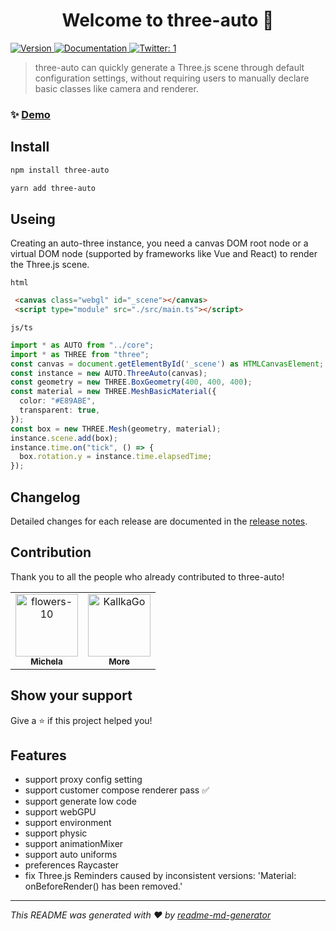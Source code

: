<h1 align="center">Welcome to three-auto 👋</h1>
<p>
  <a href="https://www.npmjs.com/package/three-auto" target="_blank">
    <img alt="Version" src="https://img.shields.io/npm/v/three-auto.svg">
  </a>
  <a href="1" target="_blank">
    <img alt="Documentation" src="https://img.shields.io/badge/documentation-yes-brightgreen.svg" />
  </a>
  <a href="https://twitter.com/1" target="_blank">
    <img alt="Twitter: 1" src="https://img.shields.io/twitter/follow/1.svg?style=social" />
  </a>
</p>

> three-auto can quickly generate a Three.js scene through default configuration settings, without requiring users to manually declare basic classes like camera and renderer.

### ✨ [Demo](https://three-auto.vercel.app/)

## Install

```sh
npm install three-auto
```

```sh
yarn add three-auto
```
## Useing
Creating an auto-three instance, you need a canvas DOM root node or a virtual DOM node (supported by frameworks like Vue and React) to render the Three.js scene.

`html`
```html
 <canvas class="webgl" id="_scene"></canvas>
 <script type="module" src="./src/main.ts"></script>
```

`js/ts`
```ts
import * as AUTO from "../core";
import * as THREE from "three";
const canvas = document.getElementById('_scene') as HTMLCanvasElement;
const instance = new AUTO.ThreeAuto(canvas);
const geometry = new THREE.BoxGeometry(400, 400, 400);
const material = new THREE.MeshBasicMaterial({
  color: "#E89ABE",
  transparent: true,
});
const box = new THREE.Mesh(geometry, material);
instance.scene.add(box);
instance.time.on("tick", () => {
  box.rotation.y = instance.time.elapsedTime;
});
```

## Changelog
Detailed changes for each release are documented in the [release notes](https://github.com/flowers-10/three-auto/releases).

## Contribution
Thank you to all the people who already contributed to three-auto!
<!-- readme: contributors -start -->
<table>
	<tbody>
		<tr>
            <td align="center">
                <a href="https://github.com/flowers-10">
                    <img src="https://avatars.githubusercontent.com/u/94791181?v=4" width="100;" alt="flowers-10"/>
                    <br />
                    <sub><b>Michela</b></sub>
                </a>
            </td>
            <td align="center">
                <a href="https://github.com/KallkaGo">
                    <img src="https://avatars.githubusercontent.com/u/82202033?v=4" width="100;" alt="KallkaGo"/>
                    <br />
                    <sub><b>More</b></sub>
                </a>
            </td>
		</tr>
	<tbody>
</table>
<!-- readme: contributors -end -->

## Show your support

Give a ⭐️ if this project helped you!

## Features
- support proxy config setting
- support customer compose renderer pass ✅
- support generate low code
- support webGPU
- support environment
- support physic
- support animationMixer
- support auto uniforms
- preferences Raycaster
- fix Three.js Reminders caused by inconsistent versions: 'Material: onBeforeRender() has been removed.'

***
_This README was generated with ❤️ by [readme-md-generator](https://github.com/kefranabg/readme-md-generator)_
